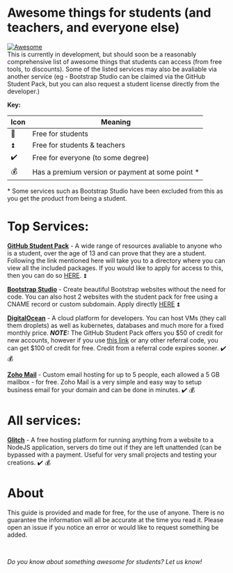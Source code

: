 # Awesome things for students (and teachers, and everyone else)
[![Awesome](https://awesome.re/badge.svg)](https://awesome.re)<br />
This is currently in development, but should soon be a reasonably comprehensive list of awesome things that students can access (from free tools, to discounts).
Some of the listed services may also be avaliable via another service (eg - Bootstrap Studio can be claimed via the GitHub Student Pack, but you can also request a student license directly from the developer.)

**Key:**

| Icon | Meaning |
| --- | --- |
| :arrow_up_small: | Free for students |
| :arrow_double_up: | Free for students & teachers |
| :heavy_check_mark: | Free for everyone (to some degree) |
| :moneybag:| Has a premium version or payment at some point * |

\* Some services such as Bootstrap Studio have been excluded from this as you get the product from being a student.


# Top Services:

[**GitHub Student Pack**](https://education.github.com/pack) - A wide range of resources avaliable to anyone who is a student, over the age of 13 and can prove that they are a student. Following the link mentioned here will take you to a directory where you can view all the included packages. If you would like to apply for access to this, then you can do so [HERE](https://education.github.com/discount_requests/new). :arrow_double_up:

[**Bootstrap Studio**](https://bootstrapstudio.io/) - Create beautiful Bootstrap websites without the need for code. You can also host 2 websites with the student pack for free using a CNAME record or custom subdomain. Apply directly [HERE](https://bootstrapstudio.io/pages/student-license) :arrow_double_up:

[**DigitalOcean**](https://www.digitalocean.com/) - A cloud platform for developers. You can host VMs (they call them droplets) as well as kubernetes, databases and much more for a fixed monthly price. ***NOTE:*** The GitHub Student Pack offers you $50 of credit for new accounts, however if you use [this link](https://m.do.co/c/0562a039be1b) or any other referral code, you can get $100 of credit for free. Credit from a referral code expires sooner. :heavy_check_mark: :moneybag:

[**Zoho Mail**](https://www.zoho.com/mail/) - Custom email hosting for up to 5 people, each allowed a 5 GB mailbox - for free. Zoho Mail is a very simple and easy way to setup business email for your domain and can be done in minutes. :heavy_check_mark: :moneybag:

# All services:

[**Glitch**](https://glitch.com/) - A free hosting platform for running anything from a website to a NodeJS application, servers do time out if they are left unattended (can be bypassed with a payment. Useful for very small projects and testing your creations. :heavy_check_mark: :moneybag:




# About

This guide is provided and made for free, for the use of anyone. There is no guarantee the information will all be accurate at the time you read it. Please open an issue if you notice an error or would like to request something be added.



<br />

*Do you know about something awesome for students? Let us know!*


